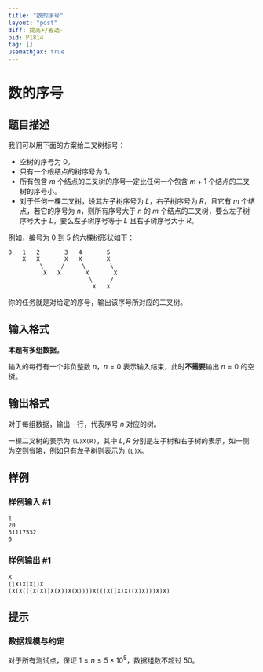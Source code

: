 ```yaml
---
title: "数的序号"
layout: "post"
diff: 提高+/省选-
pid: P1814
tag: []
usemathjax: true
---
```


# 数的序号
## 题目描述

我们可以用下面的方案给二叉树标号：

- 空树的序号为 $0$。
- 只有一个根结点的树序号为 $1$。
- 所有包含 $m$ 个结点的二叉树的序号一定比任何一个包含 $m+1$ 个结点的二叉树的序号小。
- 对于任何一棵二叉树，设其左子树序号为 $L$，右子树序号为 $R$，且它有 $m$ 个结点，若它的序号为 $n$，则所有序号大于 $n$ 的 $m$ 个结点的二叉树，要么左子树序号大于 $L$，要么左子树序号等于 $L$ 且右子树序号大于 $R$。

例如，编号为 $0$ 到 $5$ 的六棵树形状如下：

```plain
0   1   2       3   4       5 
    X   X       X   X       X
         \     /     \       \
          X   X       X       X
                       \     /
                        X   X
```

你的任务就是对给定的序号，输出该序号所对应的二叉树。

## 输入格式

**本题有多组数据。**

输入的每行有一个非负整数 $n$，$n=0$ 表示输入结束，此时**不需要**输出 $n=0$ 的空树。
## 输出格式

对于每组数据，输出一行，代表序号 $n$ 对应的树。

一棵二叉树的表示为 `(L)X(R)`，其中 $L,R$ 分别是左子树和右子树的表示，如一侧为空则省略，例如只有左子树则表示为 `(L)X`。
## 样例

### 样例输入 #1
```
1   
20 
31117532   
0 
```
### 样例输出 #1
```
X
((X)X(X))X
(X(X(((X(X))X(X))X(X))))X(((X((X)X((X)X)))X)X)
```
## 提示

### 数据规模与约定

对于所有测试点，保证 $1\le n\le 5\times10^8$，数据组数不超过 $50$。
